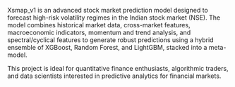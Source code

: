 Xsmap_v1 is an advanced stock market prediction model designed to forecast high-risk volatility regimes in the Indian stock market (NSE). The model combines historical market data, cross-market features, macroeconomic indicators, momentum and trend analysis, and spectral/cyclical features to generate robust predictions using a hybrid ensemble of XGBoost, Random Forest, and LightGBM, stacked into a meta-model.

This project is ideal for quantitative finance enthusiasts, algorithmic traders, and data scientists interested in predictive analytics for financial markets. 



